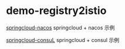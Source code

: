 # demo-registry2istio

[springcloud-nacos](https://github.com/tanjunchen/demo-registry2istio/tree/springcloud-nacos) springcloud + 
nacos 示例

[springcloud-consuL](https://github.com/tanjunchen/demo-registry2istio/tree/springcloud-consul) springcloud + 
consul 示例
